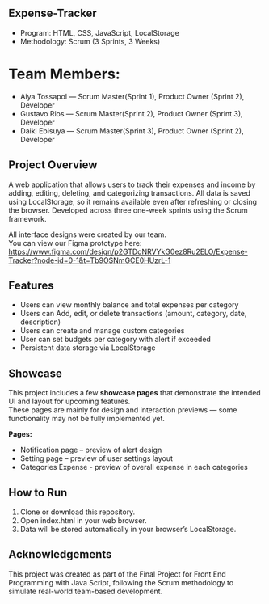 ## Expense-Tracker
- Program: HTML, CSS, JavaScript, LocalStorage
- Methodology: Scrum (3 Sprints, 3 Weeks)
  
# Team Members:
- Aiya Tossapol — Scrum Master(Sprint 1), Product Owner (Sprint 2), Developer
- Gustavo Rios — Scrum Master(Sprint 2), Product Owner (Sprint 3), Developer
- Daiki Ebisuya  — Scrum Master(Sprint 3), Product Owner (Sprint 2), Developer

## Project Overview 
A web application that allows users to track their expenses and income by adding, editing, deleting, and categorizing transactions.
All data is saved using LocalStorage, so it remains available even after refreshing or closing the browser.
Developed across three one-week sprints using the Scrum framework.

All interface designs were created by our team.  
You can view our Figma prototype here: https://www.figma.com/design/p2GTDoNRVYkG0ez8Ru2ELO/Expense-Tracker?node-id=0-1&t=Tb9OSNmGCE0HUzrL-1

## Features
- Users can view monthly balance and total expenses per category
- Users can Add, edit, or delete transactions (amount, category, date, description)
- Users can create and manage custom categories
- User can set budgets per category with alert if exceeded
- Persistent data storage via LocalStorage
  
## Showcase
This project includes a few **showcase pages** that demonstrate the intended UI and layout for upcoming features.  
These pages are mainly for design and interaction previews — some functionality may not be fully implemented yet.

**Pages:**
- Notification page – preview of alert design
- Setting page – preview of user settings layout
- Categories Expense - preview of overall expense in each categories
  
## How to Run
1. Clone or download this repository.
2. Open index.html in your web browser.
3. Data will be stored automatically in your browser’s LocalStorage.

## Acknowledgements
This project was created as part of the Final Project for Front End Programming with Java Script,
following the Scrum methodology to simulate real-world team-based development.
